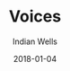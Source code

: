 ---
title: "Voices"
subtitle: "Indian Wells"
customForwardUrl: "https://www.youtube.com/watch?v=wD7oRORDTGQ"
displayImg: "https://img.youtube.com/vi/wD7oRORDTGQ/0.jpg"
date: "2018-01-04"
newTab: true 
---
